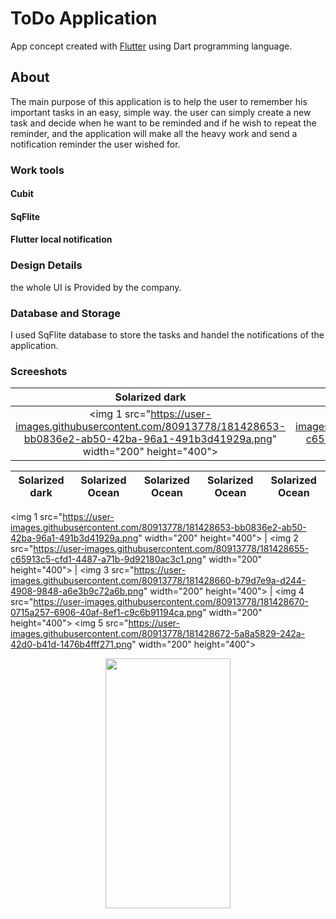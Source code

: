# ToDo Application

App concept created with [Flutter](https://flutter.dev/) using Dart programming language.

## About

The main purpose of this application is to help the user to remember his important tasks in an easy, simple way. the user can simply create a new task and decide when he want to be reminded and if he wish to repeat the reminder, and the application will make all the heavy work and send a notification reminder the user wished for.

### Work tools
#### Cubit 
#### SqFlite
#### Flutter local notification


### Design Details
the whole UI is Provided by the company. 

### Database and Storage
I used SqFlite database to store the tasks and handel the notifications of the application.

### Screeshots


Solarized dark             |  Solarized Ocean
:-------------------------:|:-------------------------:
<img 1 src="https://user-images.githubusercontent.com/80913778/181428653-bb0836e2-ab50-42ba-96a1-491b3d41929a.png" width="200" height="400">  |  <img 2 src="https://user-images.githubusercontent.com/80913778/181428655-c65913c5-cfd1-4487-a71b-9d92180ac3c1.png" width="200" height="400">










Solarized dark             |  Solarized Ocean          |  Solarized Ocean           |  Solarized Ocean           |  Solarized Ocean
:-------------------------:|:-------------------------:|:-------------------------: |:-------------------------: |:-------------------------:    
<img 1 src="https://user-images.githubusercontent.com/80913778/181428653-bb0836e2-ab50-42ba-96a1-491b3d41929a.png" width="200" height="400">
  | <img 2 src="https://user-images.githubusercontent.com/80913778/181428655-c65913c5-cfd1-4487-a71b-9d92180ac3c1.png" width="200" height="400"> | <img 3 src="https://user-images.githubusercontent.com/80913778/181428660-b79d7e9a-d244-4908-9848-a6e3b9c72a6b.png" width="200" height="400">
 |  <img 4 src="https://user-images.githubusercontent.com/80913778/181428670-0715a257-6906-40af-8ef1-c9c6b91194ca.png" width="200" height="400">
    <img 5 src="https://user-images.githubusercontent.com/80913778/181428672-5a8a5829-242a-42d0-b41d-1476b4fff271.png" width="200" height="400">












<p align="center">
<img screenshot-1654811860575 src="https://user-images.githubusercontent.com/80913778/172962842-5b23cb85-0703-418f-bd40-6650e7048b66.png" width="200" height="400">
</p>





